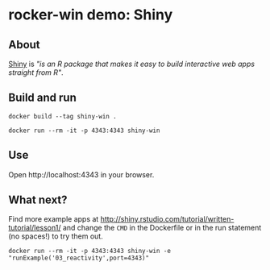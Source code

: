 # rocker-win demo: Shiny

## About

[Shiny](http://shiny.rstudio.com/) is _"is an R package that makes it easy to build interactive web apps straight from R"_.

## Build and run

```
docker build --tag shiny-win .

docker run --rm -it -p 4343:4343 shiny-win
```

## Use

Open http://localhost:4343 in your browser.

## What next?

Find more example apps at http://shiny.rstudio.com/tutorial/written-tutorial/lesson1/ and change the `CMD` in the Dockerfile or in the run statement (no spaces!) to try them out.

```
docker run --rm -it -p 4343:4343 shiny-win -e "runExample('03_reactivity',port=4343)"
```